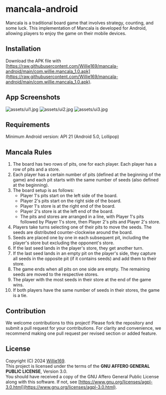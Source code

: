 # mancala-android
Mancala is a traditional board game that involves strategy, counting, and some luck. This implementation of Mancala is developed for Android, allowing players to enjoy the game on their mobile devices.
## Installation
Download the APK file with [https://raw.githubusercontent.com/Willie169/mancala-android/main/com.willie.mancala_1.0.apk](https://raw.githubusercontent.com/Willie169/mancala-android/main/com.willie.mancala_1.0.apk).
## App Screenshots
![assets/ui1.jpg](assets/ui1.jpg)
![assets/ui2.jpg](assets/ui2.jpg)
![assets/ui3.jpg](assets/ui3.jpg)
## Requirements
Minimum Android version: API 21 (Android 5.0, Lollipop)
## Mancala Rules
1. The board has two rows of pits, one for each player. Each player has a row of pits and a store.
2. Each player has a certain number of pits (defined at the beginning of the game) and each pit starts with the same number of seeds (also defined at the beginning).
3. The board setup is as follows:
    - Player 1's pits start on the left side of the board.
    - Player 2's pits start on the right side of the board.
    - Player 1's store is at the right end of the board.
    - Player 2's store is at the left end of the board.
    - The pits and stores are arranged in a line, with Player 1's pits followed by Player 1's store, then Player 2's pits and Player 2's store.
4. Players take turns selecting one of their pits to move the seeds. The seeds are distributed counter-clockwise around the board.
5. Seeds are placed one by one in each subsequent pit, including the player's store but excluding the opponent's store.
6. If the last seed lands in the player's store, they get another turn.
7. If the last seed lands in an empty pit on the player's side, they capture all seeds in the opposite pit (if it contains seeds) and add them to their store.
8. The game ends when all pits on one side are empty. The remaining seeds are moved to the respective stores.
9. The player with the most seeds in their store at the end of the game wins.
10. If both players have the same number of seeds in their stores, the game is a tie.
## Contribution
We welcome contributions to this project! Please fork the repository and submit a pull request for your contributions. For clarity and convenience, we recommend making one pull request per revised section or added feature.
## License
Copyright (C) 2024 [Willie169](https://github.com/Willie169).\
This project is licensed under the terms of the **GNU AFFERO GENERAL PUBLIC LICENSE**, Version 3.0.\
You should have received a copy of the GNU Affero General Public License along with this software. If not, see [https://www.gnu.org/licenses/agpl-3.0.html](https://www.gnu.org/licenses/agpl-3.0.html).